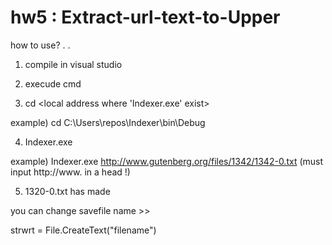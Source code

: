 # hw5 : Extract-url-text-to-Upper

how to use?
.
.
1. compile in visual studio

2. execude cmd

3. cd <local address where 'Indexer.exe' exist>

example) cd C:\Users\repos\Indexer\bin\Debug

4. Indexer.exe <homepage url>
  
example) Indexer.exe http://www.gutenberg.org/files/1342/1342-0.txt (must input http://www. in a head !)
  
5. 1320-0.txt has made

you can change savefile name >>

strwrt = File.CreateText("filename")
  

